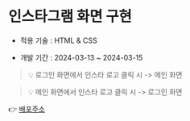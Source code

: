 # 인스타그램 화면 구현

- 적용 기술 : HTML & CSS

- 개발 기간 : 2024-03-13 ~ 2024-03-15

> 💡 로그인 화면에서 인스타 로고 클릭 시 -> 메인 화면

> 💡 메인 화면에서 인스타 로고 클릭 시 -> 로그인 화면

👉 [배포주소](https://subbange.github.io/Instagram-Form/)
